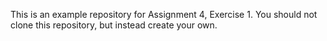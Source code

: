 This is an example repository for Assignment 4, Exercise 1.
You should not clone this repository, but instead create your own.

